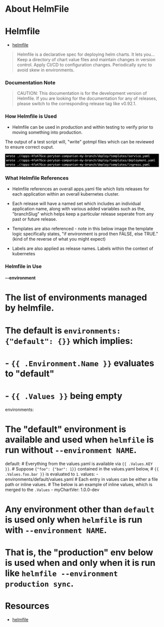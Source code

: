 # About HelmFile

# Helmfile

* [helmfile](https://github.com/roboll/helmfile)

> Helmfile is a declarative spec for deploying helm charts. It lets you...
> Keep a directory of chart value files and maintain changes in version control.
> Apply CI/CD to configuration changes.
> Periodically sync to avoid skew in environments.

### Documentation Note

> CAUTION: This documentation is for the development version of Helmfile. If you are looking for the documentation for any of releases, please switch to the corresponding release tag like v0.92.1.

### How Helmfile is Used

* Helmfile can be used in production and within testing to verify prior to moving something into production.

The output of a test script will, "write" gotmpl files which can be reviewed to ensure correct ouput.

![](/img/helmfile_test_output.png)


### What Helmfile References

* Helmfile references an overall apps.yaml file which lists releases for each application within an overall kubernetes cluster.

* Each release will have a named set which includes an individual application name, along with various added variables such as the, "branchSlug" which helps keep a particular release seperate from any past or future release.

* Templates are also referenced - note in this below image the template logic specifically states, "if environment is prod then FALSE, else TRUE." (kind of the reverse of what you might expect)

* Labels are also applied as release names. Labels within the context of kubernetes 

### Helmfile in Use

#### --environment

# The list of environments managed by helmfile.
#
# The default is `environments: {"default": {}}` which implies:
#
# - `{{ .Environment.Name }}` evaluates to "default"
# - `{{ .Values }}` being empty
environments:
  # The "default" environment is available and used when `helmfile` is run without `--environment NAME`.
  default:
    # Everything from the values.yaml is available via `{{ .Values.KEY }}`.
    # Suppose `{"foo": {"bar": 1}}` contained in the values.yaml below,
    # `{{ .Values.foo.bar }}` is evaluated to `1`.
    values:
    - environments/default/values.yaml
    # Each entry in values can be either a file path or inline values.
    # The below is an example of inline values, which is merged to the `.Values`
    - myChartVer: 1.0.0-dev
  # Any environment other than `default` is used only when `helmfile` is run with `--environment NAME`.
  # That is, the "production" env below is used when and only when it is run like `helmfile --environment production sync`.





# Resources

* [helmfile](https://github.com/roboll/helmfile)